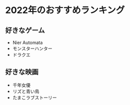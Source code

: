 # 2022年のおすすめランキング

## 好きなゲーム
- Nier Automata
- モンスターハンター
- ドラクエ

## 好きな映画
- 千年女優
- リズと青い鳥
- たまこラブストーリー


